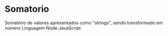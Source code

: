 # Somatorio
Somatório de valores apresentados como "strings", sendo transformado em número 
Linguagem Node.JavaScript
